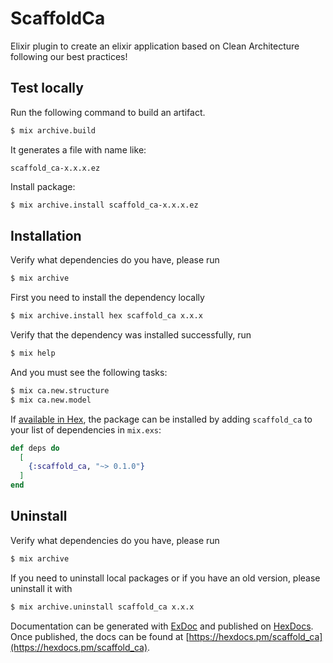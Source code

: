 # ScaffoldCa

Elixir plugin to create an elixir application based on Clean Architecture following our best practices!

## Test locally

Run the following command to build an artifact.

```bash
$ mix archive.build
```

It generates a file with name like:

```
scaffold_ca-x.x.x.ez
```

Install package:
```bash
$ mix archive.install scaffold_ca-x.x.x.ez
``` 

## Installation

Verify what dependencies do you have, please run
```bash
$ mix archive
```

First you need to install the dependency locally

```bash
$ mix archive.install hex scaffold_ca x.x.x
```

Verify that the dependency was installed successfully, run

```bash
$ mix help
```

And you must see the following tasks:
```bash
$ mix ca.new.structure
$ mix ca.new.model
```

If [available in Hex](https://hex.pm/docs/publish), the package can be installed
by adding `scaffold_ca` to your list of dependencies in `mix.exs`:

```elixir
def deps do
  [
    {:scaffold_ca, "~> 0.1.0"}
  ]
end
```

## Uninstall
Verify what dependencies do you have, please run
```bash
$ mix archive
```

If you need to uninstall local packages or if you have an old version, please uninstall it with

```bash
$ mix archive.uninstall scaffold_ca x.x.x
```

Documentation can be generated with [ExDoc](https://github.com/elixir-lang/ex_doc)
and published on [HexDocs](https://hexdocs.pm). Once published, the docs can
be found at [https://hexdocs.pm/scaffold_ca](https://hexdocs.pm/scaffold_ca).

